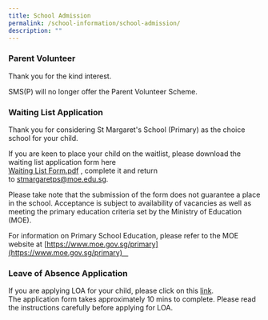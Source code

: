 ```yaml
---
title: School Admission
permalink: /school-information/school-admission/
description: ""
---
```

### Parent Volunteer

  

Thank you for the kind interest.   

SMS(P) will no longer offer the Parent Volunteer Scheme.



### Waiting List Application

  

Thank you for considering St Margaret's School (Primary) as the choice school for your child.  
  
If you are keen to place your child on the waitlist, please download the waiting list application form here  
[Waiting List Form.pdf](https://stmargaretspri-moe-edu-sg-admin.cwp.sg/qql/slot/u209/About%20Us/Admission/Waiting%20List%20Form%202021_02.pdf) , complete it and return to [stmargaretps@moe.edu.sg](mailto:stmargaretps@moe.edu.sg).   
  
Please take note that the submission of the form does not guarantee a place in the school. Acceptance is subject to availability of vacancies as well as meeting the primary education criteria set by the Ministry of Education (MOE).  
  
For information on Primary School Education, please refer to the MOE website at [https://www.moe.gov.sg/primary](https://www.moe.gov.sg/primary)   


  

### Leave of Absence Application

  
If you are applying LOA for your child, please click on this [link](http://for.edu.sg/smpsloa2021).    
The application form takes approximately 10 mins to complete. Please read the instructions carefully before applying for LOA.